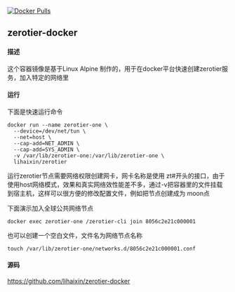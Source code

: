 [![Docker Pulls](https://img.shields.io/docker/pulls/lihaixin/zerotier)](https://hub.docker.com/r/lihaixin/zerotier)

## zerotier-docker

#### 描述

这个容器镜像是基于Linux Alpine 制作的，用于在docker平台快速创建zerotier服务，加入特定的网络里

#### 运行

下面是快速运行命令

    docker run --name zerotier-one \
      --device=/dev/net/tun \
      --net=host \
      --cap-add=NET_ADMIN \
      --cap-add=SYS_ADMIN \
      -v /var/lib/zerotier-one:/var/lib/zerotier-one \
      lihaixin/zerotier



运行zerotier节点需要网络权限创建网卡，网卡名称是使用 zt#开头的接口，由于使用host网络模式，效果和真实网络效性能差不多，通过-v把容器里的文件挂载到宿主机，这样可以很方便的修改配置文件，例如把节点创建成为 moon点



下面演示加入全球公共网络节点

    docker exec zerotier-one /zerotier-cli join 8056c2e21c000001


也可以创建一个空白文件，文件名为网络节点名称

    touch /var/lib/zerotier-one/networks.d/8056c2e21c000001.conf

#### 源码

https://github.com/lihaixin/zerotier-docker

